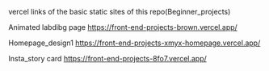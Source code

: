 vercel links of the basic static sites of this repo(Beginner_projects)

Animated labdibg page
   https://front-end-projects-brown.vercel.app/

Homepage_design1
  https://front-end-projects-xmyx-homepage.vercel.app/

Insta_story card
  https://front-end-projects-8fo7.vercel.app/
